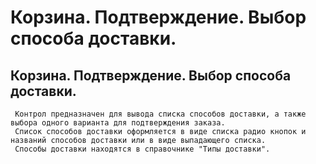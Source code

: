 ﻿---
description: 2.4.7
---
# Корзина. Подтверждение. Выбор способа доставки.
## Корзина. Подтверждение. Выбор способа доставки.
     Контрол предназначен для вывода списка способов доставки, а также выбора одного варианта для подтверждения заказа.
     Список способов доставки оформляется в виде списка радио кнопок и названий способов доставки или в виде выпадающего списка.
     Способы доставки находятся в справочнике "Типы доставки".
